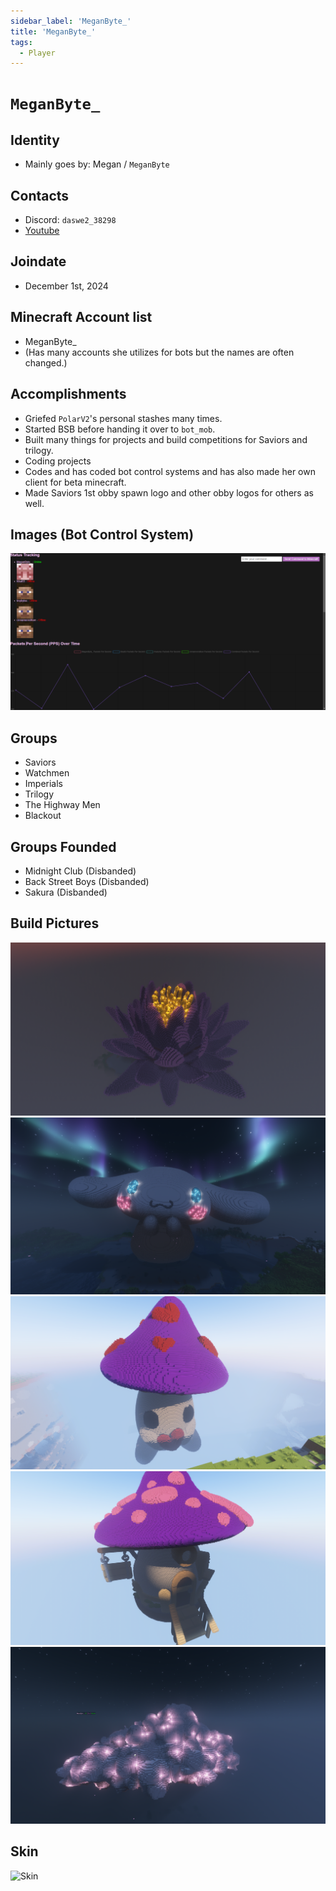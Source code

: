 ```yaml
---
sidebar_label: 'MeganByte_'
title: 'MeganByte_'
tags:
  - Player
---
```


# `MeganByte_`

## Identity
* Mainly goes by: Megan / `MeganByte`

## Contacts
* Discord: `daswe2_38298`
* [Youtube](https://www.youtube.com/@MeganByte-kc4vk)

## Joindate
* December 1st, 2024

## Minecraft Account list
* MeganByte_
* (Has many accounts she utilizes for bots but the names are often changed.)

## Accomplishments
* Griefed `PolarV2`'s personal stashes many times.
* Started BSB before handing it over to `bot_mob`.
* Built many things for projects and build competitions for Saviors and trilogy.
* Coding projects 
* Codes and has coded bot control systems and has also made her own client for beta minecraft.
* Made Saviors 1st obby spawn logo and other obby logos for others as well.


## Images (Bot Control System)
![bcs](../../static/img/players/meganbyte_/bot_control_system.png)

## Groups
* Saviors
* Watchmen
* Imperials
* Trilogy
* The Highway Men
* Blackout

## Groups Founded 
* Midnight Club (Disbanded) 
* Back Street Boys (Disbanded)
* Sakura (Disbanded)


## Build Pictures
![lotusbuild](../../static/img/players/meganbyte_/lotus_build.png)
![cinamonrollbuild](../../static/img/players/meganbyte_/cinnamonroll_build.png)
![mushyguybuild](../../static/img/players/meganbyte_/mushy_guy_with_heart_build.png)
![mushyhousebuild](../../static/img/players/meganbyte_/mushroom_house_build.png)
![cloudbuild](../../static/img/players/meganbyte_/cloud_build.png)

## Skin
![Skin](https://s.namemc.com/3d/skin/body.png?id=83007328f959b7f5&model=slim&width=100&height=200)